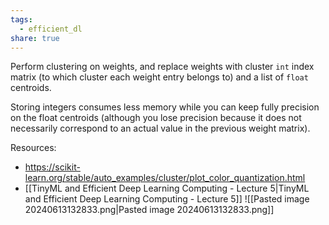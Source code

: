 ```yaml
---
tags:
  - efficient_dl
share: true
---
```

Perform clustering on weights, and replace weights with cluster `int` index matrix (to which cluster each weight entry belongs to) and a list of `float` centroids.

Storing integers consumes less memory while you can keep fully precision on the float centroids (although you lose precision because it does not necessarily correspond to an actual value in the previous weight matrix).

Resources:
- https://scikit-learn.org/stable/auto_examples/cluster/plot_color_quantization.html
- [[TinyML and Efficient Deep Learning Computing - Lecture 5|TinyML and Efficient Deep Learning Computing - Lecture 5]]
![[Pasted image 20240613132833.png|Pasted image 20240613132833.png]]